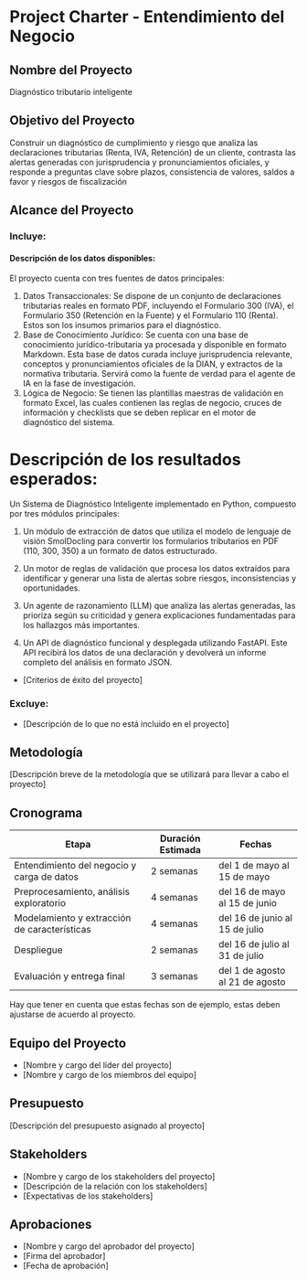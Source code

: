 # Project Charter - Entendimiento del Negocio

## Nombre del Proyecto

Diagnóstico tributario inteligente

## Objetivo del Proyecto

Construir un diagnóstico de cumplimiento y riesgo que analiza las declaraciones tributarias (Renta, IVA, Retención) de un cliente, contrasta las alertas generadas con jurisprudencia y pronunciamientos oficiales, y responde a preguntas clave sobre plazos, consistencia de valores, saldos a favor y riesgos de fiscalización

## Alcance del Proyecto

### Incluye:

#### Descripción de los datos disponibles:

El proyecto cuenta con tres fuentes de datos principales:

1. Datos Transaccionales: Se dispone de un conjunto de declaraciones tributarias reales en formato PDF, incluyendo el Formulario 300 (IVA), el Formulario 350 (Retención en la Fuente) y el Formulario 110 (Renta). Estos son los insumos primarios para el diagnóstico.
2. Base de Conocimiento Jurídico: Se cuenta con una base de conocimiento jurídico-tributaria ya procesada y disponible en formato Markdown. Esta base de datos curada incluye jurisprudencia relevante, conceptos y pronunciamientos oficiales de la DIAN, y extractos de la normativa tributaria. Servirá como la fuente de verdad para el agente de IA en la fase de investigación.
3. Lógica de Negocio: Se tienen las plantillas maestras de validación en formato Excel, las cuales contienen las reglas de negocio, cruces de información y checklists que se deben replicar en el motor de diagnóstico del sistema.
  
# Descripción de los resultados esperados:

Un Sistema de Diagnóstico Inteligente implementado en Python, compuesto por tres módulos principales:

1. Un módulo de extracción de datos que utiliza el modelo de lenguaje de visión SmolDocling para convertir los formularios tributarios en PDF (110, 300, 350) a un formato de datos estructurado.

2. Un motor de reglas de validación que procesa los datos extraídos para identificar y generar una lista de alertas sobre riesgos, inconsistencias y oportunidades.

3. Un agente de razonamiento (LLM) que analiza las alertas generadas, las prioriza según su criticidad y genera explicaciones fundamentadas para los hallazgos más importantes.

4. Un API de diagnóstico funcional y desplegada utilizando FastAPI. Este API recibirá los datos de una declaración y devolverá un informe completo del análisis en formato JSON.

- [Criterios de éxito del proyecto]

### Excluye:

- [Descripción de lo que no está incluido en el proyecto]

## Metodología

[Descripción breve de la metodología que se utilizará para llevar a cabo el proyecto]

## Cronograma

| Etapa | Duración Estimada | Fechas |
|------|---------|-------|
| Entendimiento del negocio y carga de datos | 2 semanas | del 1 de mayo al 15 de mayo |
| Preprocesamiento, análisis exploratorio | 4 semanas | del 16 de mayo al 15 de junio |
| Modelamiento y extracción de características | 4 semanas | del 16 de junio al 15 de julio |
| Despliegue | 2 semanas | del 16 de julio al 31 de julio |
| Evaluación y entrega final | 3 semanas | del 1 de agosto al 21 de agosto |

Hay que tener en cuenta que estas fechas son de ejemplo, estas deben ajustarse de acuerdo al proyecto.

## Equipo del Proyecto

- [Nombre y cargo del líder del proyecto]
- [Nombre y cargo de los miembros del equipo]

## Presupuesto

[Descripción del presupuesto asignado al proyecto]

## Stakeholders

- [Nombre y cargo de los stakeholders del proyecto]
- [Descripción de la relación con los stakeholders]
- [Expectativas de los stakeholders]

## Aprobaciones

- [Nombre y cargo del aprobador del proyecto]
- [Firma del aprobador]
- [Fecha de aprobación]
